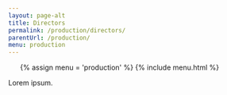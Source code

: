 ```yaml
---
layout: page-alt
title: Directors
permalink: /production/directors/
parentUrl: /production/
menu: production
---
```


<nav>
    <ul>
        {% assign menu = 'production' %}
        {% include menu.html %}
    </ul>
</nav>

Lorem ipsum.
